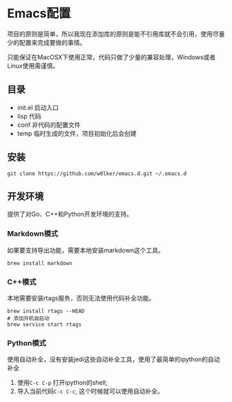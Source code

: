 # Emacs配置
项目的原则是简单，所以我现在添加库的原则是能不引用库就不会引用，使用尽量少的配置来完成要做的事情。

只能保证在MacOSX下使用正常，代码只做了少量的兼容处理，Windows或者Linux使用需谨慎。

## 目录
* init.el 启动入口
* lisp 代码
* conf 非代码的配置文件
* temp 临时生成的文件，项目初始化后会创建

## 安装
```
git clone https://github.com/w0lker/emacs.d.git ~/.emacs.d
```

## 开发环境
提供了对Go、C++和Python开发环境的支持。
### Markdown模式
如果要支持导出功能，需要本地安装markdown这个工具。
```
brew install markdown
```

### C++模式
本地需要安装rtags服务，否则无法使用代码补全功能。
```
brew install rtags --HEAD
# 添加开机自启动
brew service start rtags
```

### Python模式
使用自动补全，没有安装jedi这些自动补全工具，使用了最简单的ipython的自动补全
1. 使用`C-c C-p` 打开ipython的shell;
2. 导入当前代码`C-c C-c`, 这个时候就可以使用自动补全。
